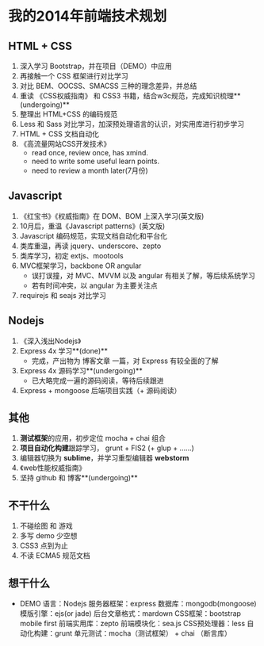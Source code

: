 # 我的2014年前端技术规划

## HTML + CSS

 1. 深入学习 Bootstrap，并在项目（DEMO）中应用
 2. 再接触一个 CSS 框架进行对比学习
 3. 对比 BEM、OOCSS、SMACSS 三种的理念差异，并总结
 4. 重读 《CSS权威指南》 和 CSS3 书籍，结合w3c规范，完成知识梳理**(undergoing)**
 5. 整理出 HTML+CSS 的编码规范
 6. Less 和 Sass 对比学习，加深预处理语言的认识，对实用库进行初步学习
 7. HTML + CSS 文档自动化
 8. 《高流量网站CSS开发技术》
    * read once, review once, has xmind.
    * need to write some useful learn points.
    * need to review a month later(7月份)

## Javascript

 1. 《红宝书》《权威指南》在 DOM、BOM 上深入学习(英文版)
 2. 10月后，重温《Javascript patterns》(英文版)
 3. Javascript 编码规范，实现文档自动化和平台化
 4. 类库重温，再读 jquery、underscore、zepto
 5. 类库学习，初定 extjs、mootools
 6. MVC框架学习，backbone OR angular
    * 误打误撞，对 MVC、MVVM 以及 angular 有相关了解，等后续系统学习
    * 若有时间冲突，以 angular 为主要关注点
 7. requirejs 和 seajs 对比学习

## Nodejs

 1. 《深入浅出Nodejs》
 2. Express 4x 学习**(done)**
    * 完成，产出物为 博客文章 一篇，对 Express 有较全面的了解 
 3. Express 4x 源码学习**(undergoing)**
    * 已大略完成一遍的源码阅读，等待后续跟进
 4. Express + mongoose 后端项目实践（+ 源码阅读）

## 其他

 1. **测试框架**的应用，初步定位 mocha + chai 组合
 2. **项目自动化构建**跟踪学习， grunt + FIS2 (+ glup + ......)
 3. 编辑器切换为 **sublime**，并学习重型编辑器 **webstorm**
 4. 《web性能权威指南》
 5. 坚持 github 和 博客**(undergoing)**

## 不干什么

 1. 不碰绘图 和 游戏
 2. 多写 demo 少空想
 3. CSS3 点到为止
 4. 不读 ECMA5 规范文档

## 想干什么

 * DEMO
    语言：Nodejs
    服务器框架：express
    数据库：mongodb(mongoose)
    模版引擎：ejs(or jade)
    后台文章格式：mardown
    CSS框架：bootstrap
    mobile first
    前端实用库：zepto
    前端模块化：sea.js
    CSS预处理器：less
    自动化构建：grunt
    单元测试：mocha（测试框架） + chai （断言库）